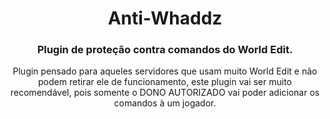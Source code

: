 <h1 align="center">Anti-Whaddz</h1>
<h3 align="center">Plugin de proteção contra comandos do World Edit.</h3>


<p align="center">Plugin pensado para aqueles servidores que usam muito World Edit e não podem retirar ele de funcionamento, este plugin vai ser muito recomendável, pois somente o DONO AUTORIZADO vai poder adicionar os comandos à um jogador.</p>